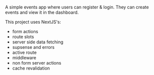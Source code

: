 A simple events app where users can register & login. They can create events and view it in the dashboard.

This project uses NextJS's:

- form actions
- route slots
- server side data fetching
- supsense and errors
- active route
- middleware
- non form server actions
- cache revalidation
